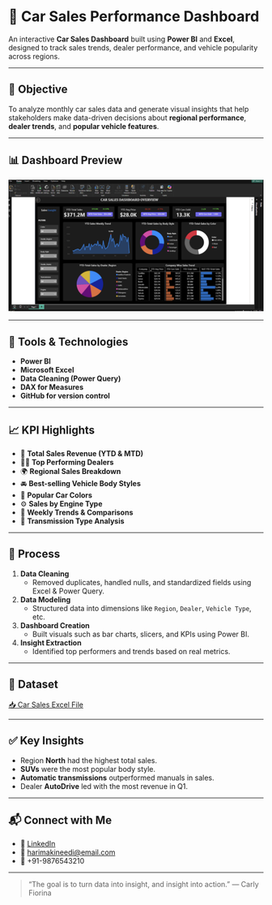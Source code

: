 # 🚗 Car Sales Performance Dashboard

An interactive **Car Sales Dashboard** built using **Power BI** and **Excel**, designed to track sales trends, dealer performance, and vehicle popularity across regions.

---

## 🎯 Objective

To analyze monthly car sales data and generate visual insights that help stakeholders make data-driven decisions about **regional performance**, **dealer trends**, and **popular vehicle features**.

---

## 📊 Dashboard Preview

![Car Sales Dashboard](https://github.com/HariMakineedi/Car-Sales-Performance-Dashboard/blob/main/Car-sales-Dashboard.png)

---

## 🔧 Tools & Technologies

- **Power BI**
- **Microsoft Excel**
- **Data Cleaning (Power Query)**
- **DAX for Measures**
- **GitHub for version control**

---

## 📈 KPI Highlights

- 🧮 **Total Sales Revenue (YTD & MTD)**
- 🧍‍♂️ **Top Performing Dealers**
- 🌍 **Regional Sales Breakdown**
- 🚘 **Best-selling Vehicle Body Styles**
- 🎨 **Popular Car Colors**
- ⚙️ **Sales by Engine Type**
- 📅 **Weekly Trends & Comparisons**
- 🔁 **Transmission Type Analysis**

---

## 🔄 Process

1. **Data Cleaning**  
   - Removed duplicates, handled nulls, and standardized fields using Excel & Power Query.
2. **Data Modeling**  
   - Structured data into dimensions like `Region`, `Dealer`, `Vehicle Type`, etc.
3. **Dashboard Creation**  
   - Built visuals such as bar charts, slicers, and KPIs using Power BI.
4. **Insight Extraction**  
   - Identified top performers and trends based on real metrics.

---

## 📝 Dataset

[📥 Car Sales Excel File](https://github.com/HariMakineedi/Car-Sales-Performance-Dashboard/blob/main/Car%20Sales.xlsx)

---

## ✅ Key Insights

- Region **North** had the highest total sales.
- **SUVs** were the most popular body style.
- **Automatic transmissions** outperformed manuals in sales.
- Dealer **AutoDrive** led with the most revenue in Q1.

---

## 📬 Connect with Me

- 🔗 [LinkedIn](https://www.linkedin.com/in/hari-makineedi/)
- 📧 harimakineedi@email.com
- 📱 +91-9876543210

---

> “The goal is to turn data into insight, and insight into action.” — Carly Fiorina
